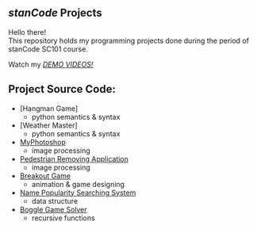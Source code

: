 ## *stanCode* Projects
Hello there!\
This repository holds my programming projects done during the period of stanCode SC101 course.

Watch my *[DEMO VIDEOS!](https://drive.google.com/drive/folders/1Gi3bn9qPW_gR0ISyGzVPLd5Bztdvd7rF?fbclid=IwAR36BW3v_bHn-Idsh-0_ROSWLwrXOzoervZId25OOzH2LX4b6FCGDfULdDg)*

## Project Source Code:
* [Hangman Game]
   * python semantics & syntax
* [Weather Master]
   * python semantics & syntax
* [MyPhotoshop](https://github.com/CharleneChar/stanCodeProjects/blob/main/stanCode_Projects/my_photoshop/best_photoshop_award.py)
   * image processing
* [Pedestrian Removing Application](https://github.com/CharleneChar/stanCodeProjects/blob/main/stanCode_Projects/pedestrian_removing_application/stanCodoshop.py)
   * image processing
* [Breakout Game](https://github.com/CharleneChar/stanCodeProjects/blob/main/stanCode_Projects/break_out_game/breakout.py)
   * animation & game designing
* [Name Popularity Searching System](https://github.com/CharleneChar/stanCodeProjects/blob/main/stanCode_Projects/name_searching_system/babygraphics.py)
  * data structure
* [Boggle Game Solver](https://github.com/CharleneChar/stanCodeProjects/blob/main/stanCode_Projects/boggle_game_solver/boggle.py)
  * recursive functions
